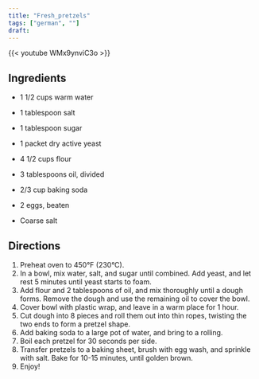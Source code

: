 ```yaml
---
title: "Fresh_pretzels"
tags: ["german", ""]
draft:
---
```


{{< youtube WMx9ynviC3o  >}}

## Ingredients

-   1 1/2 cups warm water

-   1 tablespoon salt

-   1 tablespoon sugar

-   1 packet dry active yeast

-   4 1/2 cups flour

-   3 tablespoons oil, divided

-   2/3 cup baking soda

-   2 eggs, beaten

-   Coarse salt

## Directions

1. Preheat oven to 450°F (230°C).
2. In a bowl, mix water, salt, and sugar until combined. Add yeast, and let rest 5 minutes until yeast starts to foam. 
3. Add flour and 2 tablespoons of oil, and mix thoroughly until a dough forms. Remove the dough and use the remaining oil to cover the bowl.
4. Cover bowl with plastic wrap, and leave in a warm place for 1 hour.
5. Cut dough into 8 pieces and roll them out into thin ropes, twisting the two ends to form a pretzel shape.    
6. Add baking soda to a large pot of water, and bring to a rolling. 
7. Boil each pretzel for 30 seconds per side.
8. Transfer pretzels to a baking sheet, brush with egg wash, and sprinkle with salt. Bake for 10-15 minutes, until golden brown.
9. Enjoy!